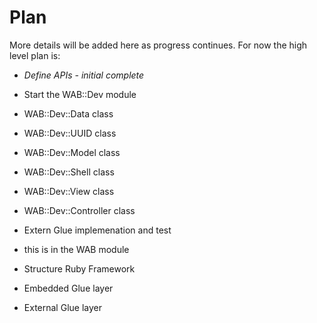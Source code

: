 # Plan

More details will be added here as progress continues. For now the high level plan is:

- _Define APIs - initial complete_

- Start the WAB::Dev module
 - WAB::Dev::Data class
 - WAB::Dev::UUID class
 - WAB::Dev::Model class
 - WAB::Dev::Shell class
 - WAB::Dev::View class
 - WAB::Dev::Controller class

- Extern Glue implemenation and test
 - this is in the WAB module

- Structure Ruby Framework
 - Embedded Glue layer
 - External Glue layer
  